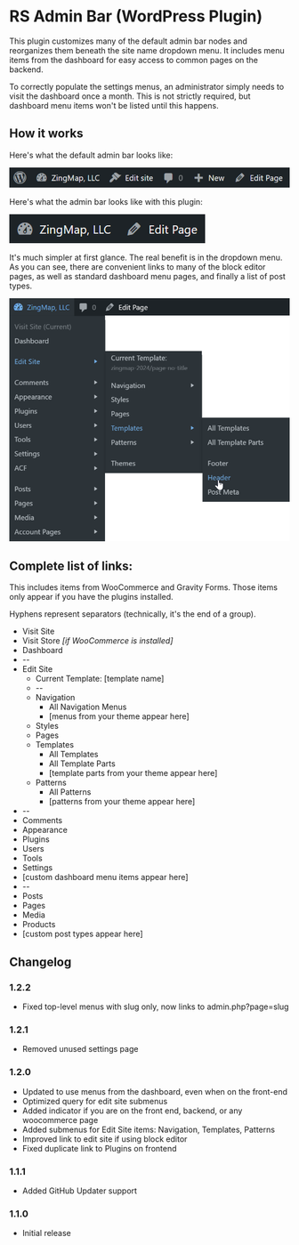 # RS Admin Bar (WordPress Plugin)

This plugin customizes many of the default admin bar nodes and reorganizes them beneath the site name dropdown menu. It includes menu items from the dashboard for easy access to common pages on the backend.

To correctly populate the settings menus, an administrator simply needs to visit the dashboard once a month. This is not strictly required, but dashboard menu items won't be listed until this happens.

## How it works

Here's what the default admin bar looks like:

![default admin bar example](screenshot-menu-default.png)

Here's what the admin bar looks like with this plugin:

![consolidated admin bar example](screenshot-menu-custom.png)

It's much simpler at first glance. The real benefit is in the dropdown menu. As you can see, there are convenient links to many of the block editor pages, as well as standard dashboard menu pages, and finally a list of post types.

![example of the dropdown](screenshot-expanded.png)

## Complete list of links:
This includes items from WooCommerce and Gravity Forms. Those items only appear if you have the plugins installed.

Hyphens represent separators (technically, it's the end of a group).

* Visit Site
* Visit Store _[if WooCommerce is installed]_
* Dashboard
* --
* Edit Site
  * Current Template: [template name]
  * --
  * Navigation
    * All Navigation Menus
    * [menus from your theme appear here]
  * Styles
  * Pages
  * Templates
    * All Templates
    * All Template Parts
    * [template parts from your theme appear here]
  * Patterns
    * All Patterns
    * [patterns from your theme appear here]
* --
* Comments 
* Appearance
* Plugins
* Users
* Tools
* Settings
* [custom dashboard menu items appear here]
* --
* Posts
* Pages
* Media
* Products
* [custom post types appear here]

## Changelog

### 1.2.2
* Fixed top-level menus with slug only, now links to admin.php?page=slug

### 1.2.1
* Removed unused settings page

### 1.2.0
* Updated to use menus from the dashboard, even when on the front-end
* Optimized query for edit site submenus
* Added indicator if you are on the front end, backend, or any woocommerce page
* Added submenus for Edit Site items: Navigation, Templates, Patterns
* Improved link to edit site if using block editor
* Fixed duplicate link to Plugins on frontend

### 1.1.1
* Added GitHub Updater support

### 1.1.0
* Initial release
